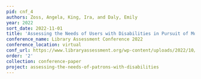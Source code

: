 ```yaml
---
pid: cnf_4
authors: Zoss, Angela, King, Ira, and Daly, Emily
year: 2022
sort_date: 2022-11-01
title: 'Assessing the Needs of Users with Disabilities in Pursuit of More Accessible, Inclusive Libraries'
conference_name: Library Assessment Conference 2022
conference_location: virtual
conf_url: https://www.libraryassessment.org/wp-content/uploads/2022/10/187-Daly-Assessing-the-Needs.pdf
order: '2'
collection: conference-paper
project: assessing-the-needs-of-patrons-with-disabilities
---
```

